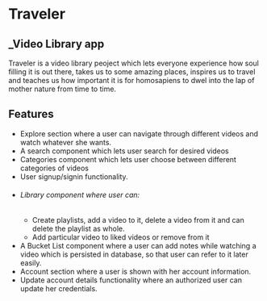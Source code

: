# Traveler

## _Video Library app 

Traveler is a video library peoject which lets everyone experience how soul filling it is out there, takes us to some amazing places, inspires us to travel and teaches us how important it is for homosapiens to dwel into the lap of mother nature from time to time.


## Features

  - Explore section where a user can navigate through different videos and watch whatever she wants.
  - A search component which lets user search for desired videos
  - Categories component which lets user choose between different categories of videos
  - User signup/signin functionality.
  - ###### Library component where user can:
    - Create playlists, add a video to it, delete a video from it and can delete the playlist as whole.
    - Add particular video to liked videos or remove from it
  - A Bucket List component where a user can add notes while watching a video which is persisted in database, so that user can refer to it later easily.
  - Account section where a user is shown with her account information.
  - Update account details functionality where an authorized user can update her credentials.
